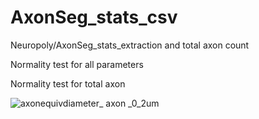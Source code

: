 # AxonSeg_stats_csv

Neuropoly/AxonSeg_stats_extraction and total axon count

Normality test for all parameters

Normality test for total axon

![axonequivdiameter_ axon _0_2um](https://user-images.githubusercontent.com/32722299/37694077-c54a6aea-2c89-11e8-8f03-8549f9a16c89.png)
